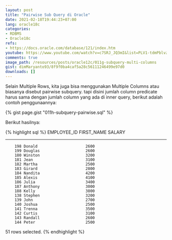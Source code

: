 ```yaml
---
layout: post
title: "Pairwise Sub Query di Oracle"
date: 2021-02-18T19:44:23+07:00
lang: oracle18c
categories:
- RDBMS
- Oracle18c
refs: 
- https://docs.oracle.com/database/121/index.htm
youtube: https://www.youtube.com/watch?v=c7SRJ_JQ3mI&list=PLV1-tdmPblvzqS-Z57hZ_spTRtVvnYYpV&index=56
comments: true
image_path: /resources/posts/oracle12c/011g-subquery-multi-columns
gist: dimMaryanto93/8f9f0ba4caf5a28c56111246499e97d0
downloads: []
---
```


Selain Multiple Rows, kita juga bisa menggunakan Multiple Columns atau biasanya disebut pairwise subquery. tapi disini jumlah column predicate harus sama dengan jumlah column yang ada di inner query, berikut adalah contoh penggunaannya:

{% gist page.gist "011h-subquery-pairwise.sql" %}

Berikut hasilnya:

{% highlight sql %}
EMPLOYEE_ID FIRST_NAME               SALARY
----------- -------------------- ----------
        198 Donald                     2600
        199 Douglas                    2600
        180 Winston                    3200
        181 Jean                       3100
        182 Martha                     2500
        183 Girard                     2800
        184 Nandita                    4200
        185 Alexis                     4100
        186 Julia                      3400
        187 Anthony                    3000
        188 Kelly                      3800
        138 Stephen                    3200
        139 John                       2700
        140 Joshua                     2500
        141 Trenna                     3500
        142 Curtis                     3100
        143 Randall                    2600
        144 Peter                      2500

51 rows selected.
{% endhighlight %}